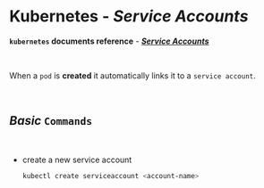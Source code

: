 # **Kubernetes** - ***Service Accounts***


**`kubernetes` documents reference** - ***[Service Accounts](https://kubernetes.io/docs/tasks/configure-pod-container/configure-service-account/)***

<br>

When a `pod` is **created** it automatically links it to a `service account`. 

<br>

## ***Basic*** `Commands`

<br>


* create a new service account
  ```bash
  kubectl create serviceaccount <account-name>
  ```
